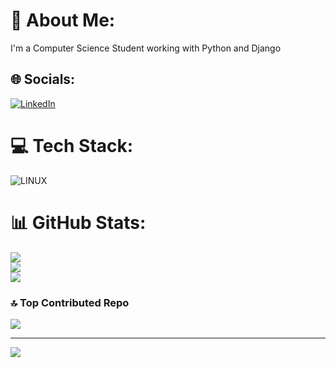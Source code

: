 # 💫 About Me:
I'm a Computer Science Student working with Python and Django


## 🌐 Socials:
[![LinkedIn](https://img.shields.io/badge/LinkedIn-%230077B5.svg?logo=linkedin&logoColor=white)](https://linkedin.com/in/https://www.linkedin.com/in/mohammad-moein-firouzi-725101173/) 

# 💻 Tech Stack:
![LINUX](https://img.shields.io/badge/Linux-FCC624?style=for-the-badge&logo=linux&logoColor=black)
# 📊 GitHub Stats:
![](https://github-readme-stats.vercel.app/api?username=MoeinFirouzi&theme=dark&hide_border=false&include_all_commits=true&count_private=true)<br/>
![](https://github-readme-streak-stats.herokuapp.com/?user=MoeinFirouzi&theme=dark&hide_border=false)<br/>
![](https://github-readme-stats.vercel.app/api/top-langs/?username=MoeinFirouzi&theme=dark&hide_border=false&include_all_commits=true&count_private=true&layout=compact)

### 🔝 Top Contributed Repo
![](https://github-contributor-stats.vercel.app/api?username=MoeinFirouzi&limit=5&theme=dark&combine_all_yearly_contributions=true)

---
[![](https://visitcount.itsvg.in/api?id=MoeinFirouzi&icon=0&color=0)](https://visitcount.itsvg.in)

<!-- Proudly created with GPRM ( https://gprm.itsvg.in ) -->
